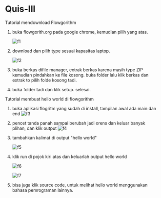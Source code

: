 # Quis-III
Tutorial mendownload Flowgorithm
  1. buka flowgorith.org pada google chrome, kemudian pilih yang atas.
  
      ![f1](https://user-images.githubusercontent.com/92987122/138881931-4c192e63-4657-400c-95be-2730a2e5fd64.png)
   
  2. download dan pilih type sesuai kapasitas laptop.
  
      ![f2](https://user-images.githubusercontent.com/92987122/138882133-5b400c26-b673-4ebb-a286-90d3403b6664.png)
      
  3. buka berkas difile manager, extrak berkas karena masih type ZIP kemudian pindahkan ke file kosong. buka folder lalu klik berkas dan extrak to pilih folde kosong tadi.

  4. buka folder tadi dan klik setup. selesai.
  
  
  
Tutorial membuat hello world di flowgorithm
  
  1. buka aplikasi flogritm yang sudah di install, tampilan awal ada main dan end
      ![f3](https://user-images.githubusercontent.com/92987122/138883857-7f1f8d75-b25c-4036-bde9-f6c65131f226.png)
      
  2. pencet tanda panah sampai berubah jadi orens dan keluar banyak plihan, dan klik output
      ![f4](https://user-images.githubusercontent.com/92987122/138883979-80156a47-93fc-4a4e-bc90-6d05f7d87aaf.png)
  3. tambahkan kalimat di output "hello world"
  
      ![f5](https://user-images.githubusercontent.com/92987122/138884095-e74d8e0a-92b6-4e83-a5f0-bf15daaef034.png)
  4. klik run di pojok kiri atas dan keluarlah output hello world
  
      ![f6](https://user-images.githubusercontent.com/92987122/138884216-8016e056-c70c-4598-b0de-3fb4fd7a17fa.png) 
      
      ![f7](https://user-images.githubusercontent.com/92987122/138884258-07746fbd-a9c5-4351-81fe-de1ef5971c64.png)
  5. bisa juga klik source code, untuk melihat hello world menggunakan bahasa pemrograman lainnya.




